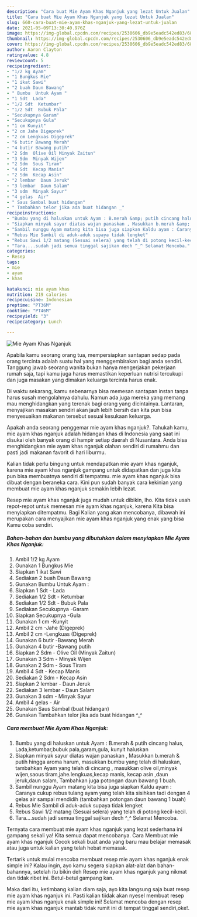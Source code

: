 ```yaml
---
description: "Cara buat Mie Ayam Khas Nganjuk yang lezat Untuk Jualan"
title: "Cara buat Mie Ayam Khas Nganjuk yang lezat Untuk Jualan"
slug: 660-cara-buat-mie-ayam-khas-nganjuk-yang-lezat-untuk-jualan
date: 2021-05-09T13:30:40.976Z
image: https://img-global.cpcdn.com/recipes/2530606_db9e5eadc542ed83/680x482cq70/mie-ayam-khas-nganjuk-foto-resep-utama.jpg
thumbnail: https://img-global.cpcdn.com/recipes/2530606_db9e5eadc542ed83/680x482cq70/mie-ayam-khas-nganjuk-foto-resep-utama.jpg
cover: https://img-global.cpcdn.com/recipes/2530606_db9e5eadc542ed83/680x482cq70/mie-ayam-khas-nganjuk-foto-resep-utama.jpg
author: Aaron Clayton
ratingvalue: 4.8
reviewcount: 5
recipeingredient:
- "1/2 kg Ayam"
- "1 Bungkus Mie"
- "1 ikat Sawi"
- "2 buah Daun Bawang"
- " Bumbu  Untuk Ayam "
- "1 Sdt  Lada"
- "1/2 Sdt  Ketumbar"
- "1/2 Sdt  Bubuk Pala"
- "Secukupnya Garam"
- "Secukupnya Gula"
- "1 cm Kunyit"
- "2 cm Jahe Digeprek"
- "2 cm Lengkuas Digeprek"
- "6 butir Bawang Merah"
- "4 butir Bawang putih"
- "2 Sdm  Olive Oil Minyak Zaitun"
- "3 Sdm  Minyak Wijen"
- "2 Sdm  Sous Tiram"
- "4 Sdt  Kecap Manis"
- "2 Sdm  Kecap Asin"
- "2 lembar  Daun Jeruk"
- "3 lembar  Daun Salam"
- "3 sdm  Minyak Sayur"
- "4 gelas  Air"
- " Saus Sambal buat hidangan"
- " Tambahkan telor jika ada buat hidangan _"
recipeinstructions:
- "Bumbu yang di haluskan untuk Ayam : B.merah &amp; putih cincang halus, Lada,ketumbar,bubuk pala,garam,gula, kunyit haluskan"
- "Siapkan minyak sayur diatas wajan panaskan , Masukkan b.merah &amp; putih hingga aroma harum, masukkan bumbu yang telah di haluskan, tambahkan Ayam yang telah di cincang , masukkan olive oil,minyak wijen,saous tiram,jahe.lengkuas,kecap manis, kecap asin ,daun jeruk,daun salam, Tambahkan juga potongan daun bawang 1 buah."
- "Sambil nunggu Ayam matang kita bisa juga siapkan Kaldu ayam : Caranya cukup rebus tulang ayam yang telah kita sisihkan tadi dengan 4 gelas air sampai mendidih (tambahkan potongan daun bawang 1 buah)"
- "Rebus Mie Sambil di aduk-aduk supaya tidak lengket"
- "Rebus Sawi 1/2 matang (Sesuai selera) yang telah di potong kecil-kecil."
- "Tara....sudah jadi semua tinggal sajikan dech ^_^ Selamat Mencoba."
categories:
- Resep
tags:
- mie
- ayam
- khas

katakunci: mie ayam khas 
nutrition: 219 calories
recipecuisine: Indonesian
preptime: "PT36M"
cooktime: "PT46M"
recipeyield: "3"
recipecategory: Lunch

---
```



![Mie Ayam Khas Nganjuk](https://img-global.cpcdn.com/recipes/2530606_db9e5eadc542ed83/680x482cq70/mie-ayam-khas-nganjuk-foto-resep-utama.jpg)

Apabila kamu seorang orang tua, mempersiapkan santapan sedap pada orang tercinta adalah suatu hal yang menggembirakan bagi anda sendiri. Tanggung jawab seorang  wanita bukan hanya mengerjakan pekerjaan rumah saja, tapi kamu juga harus memastikan keperluan nutrisi tercukupi dan juga masakan yang dimakan keluarga tercinta harus enak.

Di waktu  sekarang, kamu sebenarnya bisa memesan santapan instan tanpa harus susah mengolahnya dahulu. Namun ada juga mereka yang memang mau menghidangkan yang terenak bagi orang yang dicintainya. Lantaran, menyajikan masakan sendiri akan jauh lebih bersih dan kita pun bisa menyesuaikan makanan tersebut sesuai kesukaan keluarga. 



Apakah anda seorang penggemar mie ayam khas nganjuk?. Tahukah kamu, mie ayam khas nganjuk adalah hidangan khas di Indonesia yang saat ini disukai oleh banyak orang di hampir setiap daerah di Nusantara. Anda bisa menghidangkan mie ayam khas nganjuk olahan sendiri di rumahmu dan pasti jadi makanan favorit di hari liburmu.

Kalian tidak perlu bingung untuk mendapatkan mie ayam khas nganjuk, karena mie ayam khas nganjuk gampang untuk didapatkan dan juga kita pun bisa membuatnya sendiri di tempatmu. mie ayam khas nganjuk bisa dibuat dengan beraneka cara. Kini pun sudah banyak cara kekinian yang membuat mie ayam khas nganjuk semakin lebih lezat.

Resep mie ayam khas nganjuk juga mudah untuk dibikin, lho. Kita tidak usah repot-repot untuk memesan mie ayam khas nganjuk, karena Kita bisa menyiapkan ditempatmu. Bagi Kalian yang akan mencobanya, dibawah ini merupakan cara menyajikan mie ayam khas nganjuk yang enak yang bisa Kamu coba sendiri.

<!--inarticleads1-->

##### Bahan-bahan dan bumbu yang dibutuhkan dalam menyiapkan Mie Ayam Khas Nganjuk:

1. Ambil 1/2 kg Ayam
1. Gunakan 1 Bungkus Mie
1. Siapkan 1 ikat Sawi
1. Sediakan 2 buah Daun Bawang
1. Gunakan  Bumbu  Untuk Ayam :
1. Siapkan 1 Sdt - Lada
1. Sediakan 1/2 Sdt - Ketumbar
1. Sediakan 1/2 Sdt - Bubuk Pala
1. Sediakan Secukupnya -Garam
1. Siapkan Secukupnya -Gula
1. Gunakan 1 cm -Kunyit
1. Ambil 2 cm -Jahe (Digeprek)
1. Ambil 2 cm -Lengkuas (Digeprek)
1. Gunakan 6 butir -Bawang Merah
1. Gunakan 4 butir -Bawang putih
1. Siapkan 2 Sdm - Olive Oil (Minyak Zaitun)
1. Gunakan 3 Sdm - Minyak Wijen
1. Gunakan 2 Sdm - Sous Tiram
1. Ambil 4 Sdt - Kecap Manis
1. Sediakan 2 Sdm - Kecap Asin
1. Siapkan 2 lembar - Daun Jeruk
1. Sediakan 3 lembar - Daun Salam
1. Gunakan 3 sdm - Minyak Sayur
1. Ambil 4 gelas - Air
1. Gunakan  Saus Sambal (buat hidangan)
1. Gunakan  Tambahkan telor jika ada buat hidangan ^_^




<!--inarticleads2-->

##### Cara membuat Mie Ayam Khas Nganjuk:

1. Bumbu yang di haluskan untuk Ayam : B.merah &amp; putih cincang halus, Lada,ketumbar,bubuk pala,garam,gula, kunyit haluskan
1. Siapkan minyak sayur diatas wajan panaskan , Masukkan b.merah &amp; putih hingga aroma harum, masukkan bumbu yang telah di haluskan, tambahkan Ayam yang telah di cincang , masukkan olive oil,minyak wijen,saous tiram,jahe.lengkuas,kecap manis, kecap asin ,daun jeruk,daun salam, Tambahkan juga potongan daun bawang 1 buah.
1. Sambil nunggu Ayam matang kita bisa juga siapkan Kaldu ayam : Caranya cukup rebus tulang ayam yang telah kita sisihkan tadi dengan 4 gelas air sampai mendidih (tambahkan potongan daun bawang 1 buah)
1. Rebus Mie Sambil di aduk-aduk supaya tidak lengket
1. Rebus Sawi 1/2 matang (Sesuai selera) yang telah di potong kecil-kecil.
1. Tara....sudah jadi semua tinggal sajikan dech ^_^ Selamat Mencoba.




Ternyata cara membuat mie ayam khas nganjuk yang lezat sederhana ini gampang sekali ya! Kita semua dapat mencobanya. Cara Membuat mie ayam khas nganjuk Cocok sekali buat anda yang baru mau belajar memasak atau juga untuk kalian yang telah hebat memasak.

Tertarik untuk mulai mencoba membuat resep mie ayam khas nganjuk enak simple ini? Kalau ingin, ayo kamu segera siapkan alat-alat dan bahan-bahannya, setelah itu bikin deh Resep mie ayam khas nganjuk yang nikmat dan tidak ribet ini. Betul-betul gampang kan. 

Maka dari itu, ketimbang kalian diam saja, ayo kita langsung saja buat resep mie ayam khas nganjuk ini. Pasti kalian tiidak akan nyesel membuat resep mie ayam khas nganjuk enak simple ini! Selamat mencoba dengan resep mie ayam khas nganjuk mantab tidak rumit ini di tempat tinggal sendiri,oke!.

